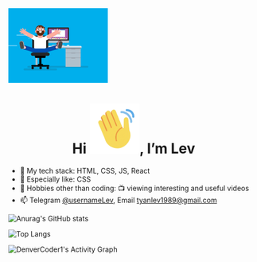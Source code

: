 <a href='#'>
  <img src='./assets/coding.gif' width='200px'>
</a>

<h1 align='center'>Hi <img src='./assets/hi.gif' width='100'>, I’m Lev</h1>

- 🌱 My tech stack: HTML, CSS, JS, React
- 🔬 Especially like: CSS
- 👀 Hobbies other than coding: 📺 viewing interesting and useful videos
- 📫 Telegram [@usernameLev](https://t.me/usernameLev), Email tyanlev1989@gmail.com

![Anurag's GitHub stats](https://github-readme-stats.vercel.app/api?username=usernameLev&show_icons&contribs=true&count_private=true)

![Top Langs](https://github-readme-stats.vercel.app/api/top-langs/?username=usernameLev&hide_langs_below=1&layout=compact&langs_count=6&exclude_repo=puzzle,quiz)

<img alt="DenverCoder1's Activity Graph" src="https://denvercoder1-activity-graph.herokuapp.com/graph/?username=usernameLev&bg_color=FFF&color=000&line=0969da&point=000&hide_border=true&hide_title=true" />
